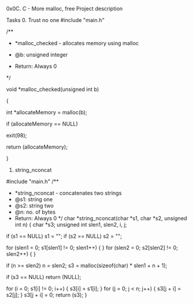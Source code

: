0x0C. C - More malloc, free
Project description


Tasks
0. Trust no one 
#include "main.h"

/**
 * *malloc_checked - allocates memory using malloc

 * @b: unsigned integer

 * Return: Always 0

 */

void *malloc_checked(unsigned int b)

{

int *allocateMemory = malloc(b);


if (allocateMemory == NULL)

exit(98);

return (allocateMemory);

}

1. string_nconcat 

#include "main.h"
/**
 * *string_nconcat - concatenates two strings
 * @s1: string one
 * @s2: string two
 * @n: no. of bytes
 * Return: Always 0
 */
char *string_nconcat(char *s1, char *s2, unsigned int n)
{
char *s3;
unsigned int slen1, slen2, i, j;

if (s1 == NULL)
s1 = "";
if (s2 == NULL)
s2 = "";

for (slen1 = 0; s1[slen1] != 0; slen1++)
{
}
for (slen2 = 0; s2[slen2] != 0; slen2++)
{
}

if (n >= slen2)
n = slen2;
s3 = malloc(sizeof(char) * slen1 + n + 1);

if (s3 == NULL)
return (NULL);

for (i = 0; s1[i] != 0; i++)
{
s3[i] = s1[i];
}
for (j = 0; j < n; j++)
{
s3[j + i] = s2[j];
}
s3[j + i] = 0;
return (s3);
}
